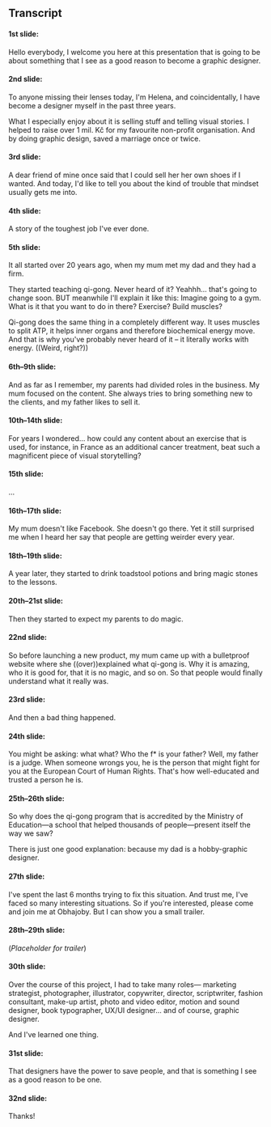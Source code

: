 ## Transcript

#### 1st slide:

Hello everybody, I welcome you here at this presentation that is going to be about something that I see as a good reason to become a graphic designer.

#### 2nd slide:

To anyone missing their lenses today, I'm Helena, and coincidentally, I have become a designer myself in the past three years.

What I especially enjoy about it is selling stuff and telling visual stories.
I helped to raise over 1 mil. Kč for my favourite non-profit organisation.
And by doing graphic design, saved a marriage once or twice.

#### 3rd slide:

A dear friend of mine once said that I could sell her her own shoes if I wanted.
And today, I'd like to tell you about the kind of trouble that mindset usually gets me into.

#### 4th slide:

A story of the toughest job I've ever done.

#### 5th slide:

It all started over 20 years ago, when my mum met my dad and they had a firm.

They started teaching qi-gong. Never heard of it? Yeahhh... that's going to change soon.
BUT meanwhile I'll explain it like this: Imagine going to a gym. What is it that you want to do in there? Exercise? Build muscles?

Qi-gong does the same thing in a completely different way. It uses muscles to split ATP, it helps inner organs and therefore biochemical energy move.
And that is why you've probably never heard of it – it literally works with energy. ((Weird, right?))

#### 6th–9th slide:

And as far as I remember, my parents had divided roles in the business.
My mum focused on the content. She always tries to bring something new to the clients, and my father likes to sell it.

#### 10th–14th slide:

For years I wondered... how could any content about an exercise that is used, for instance, in France as an additional cancer treatment, beat such a magnificent piece of visual storytelling?

#### 15th slide:

...

#### 16th–17th slide:

My mum doesn't like Facebook. She doesn't go there.
Yet it still surprised me when I heard her say that people are getting weirder every year.

#### 18th–19th slide:

A year later, they started to drink toadstool potions and bring magic stones to the lessons.

#### 20th–21st slide:

Then they started to expect my parents to do magic.

#### 22nd slide:

So before launching a new product, my mum came up with a bulletproof website where she ((over))explained what qi-gong is.
Why it is amazing, who it is good for, that it is no magic, and so on.
So that people would finally understand what it really was.

#### 23rd slide:

And then a bad thing happened.

#### 24th slide:

You might be asking: what what? Who the f* is your father?
Well, my father is a judge. When someone wrongs you, he is the person that might fight for you at the European Court of Human Rights.
That's how well-educated and trusted a person he is.

#### 25th–26th slide:

So why does the qi-gong program that is accredited by the Ministry of Education—a school that helped thousands of people—present itself the way we saw?

There is just one good explanation: because my dad is a hobby-graphic designer.

#### 27th slide:


I've spent the last 6 months trying to fix this situation.
And trust me, I've faced so many interesting situations.
So if you're interested, please come and join me at Obhajoby.
But I can show you a small trailer.

#### 28th–29th slide:

(_Placeholder for trailer_)

#### 30th slide:

Over the course of this project, I had to take many roles—
marketing strategist, photographer, illustrator, copywriter, director, scriptwriter, fashion consultant, make-up artist, photo and video editor, motion and sound designer, book typographer, UX/UI designer... and of course, graphic designer.

And I've learned one thing.

#### 31st slide:

That designers have the power to save people, and that is something I see as a good reason to be one.

#### 32nd slide:

Thanks!
